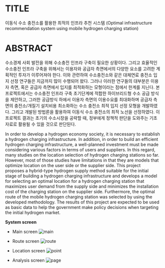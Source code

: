 # **TITLE** 

이동식 수소 충전소를 활용한 최적의 인프라 추천 시스템 (Optimal infrastructure recommendation system using mobile hydrogen charging station)

# **ABSTRACT**

수소경제 사회 발전을 위해 수소충전 인프라 구축이 필요한 상황이다. 그리고 효율적인 수소충전 인프라 구축을 위해서는 이용자와 공급자 측면에서의 다양한 요소를 고려한 계획적인 투자가 이루어져야 한다. 이와 관련하여 수소충전소와 같은 대체연료 충전소 입지 선정 연구들은 지금까지 많이 수행되어 왔다. 그러나 이러한 연구들의 대부분은 이용자 측면, 혹은 공급자 측면에서 입지를 최적화하는 모형이라는 점에서 한계를 지닌다. 본 프로젝트에서는 수소충전 인프라 구축 초기단계에 적합한 하이브리드형 수소 공급 방식을 제안하고, 그러한 공급방식 하에서 이용자 측면의 이용수요를 최대화하며 공급자 측면의 충전소/개질기 설치비용 최소화하는 수소 충전소 최적 입지 선정 모형을 개발하였다. 그리고 개발된 방법론을 활용하여 이동식 수소 충전소의 최적 노선을 선정하였다. 이 프로젝트 결과는 초기의 수소시장을 공략할 때, 정부에게 정책적 판단을 도와주는 기초자료로 활용될 수 있을 것으로 판단된다.

In order to develop a hydrogen economy society, it is necessary to establish a hydrogen charging infrastructure. In addition, in order to build an efficient hydrogen charging infrastructure, a well-planned investment must be made considering various factors in terms of users and suppliers. In this regard, many studies on the location selection of hydrogen charging stations so far. However, most of those studies have limitations in that they are models that optimize location on the user side or the supplier side. This project proposes a hybrid-type hydrogen supply method suitable for the initial stage of building a hydrogen charging infrastructure and develops a model for selecting an optimal location for a hydrogen charging station that maximizes user demand from the supply side and minimizes the installation cost of the charging station on the supplier side. Furthermore, the optimal route of the mobile hydrogen charging station was selected by using the developed methodology. The results of this project are expected to be used as basic data to help the government make policy decisions when targeting the initial hydrogen market. 

**System screen**

- Main screen
![main](https://user-images.githubusercontent.com/44230492/80711836-fa744580-8b2b-11ea-97eb-8aeb7f9ee529.jpg)

- Route screen
![route](https://user-images.githubusercontent.com/44230492/80711940-2263a900-8b2c-11ea-864c-dbe3fddf0505.jpg)

- Location screen
![point](https://user-images.githubusercontent.com/44230492/80711946-242d6c80-8b2c-11ea-8382-b4d2ef89f9f4.jpg)

- Analysis screen
![page](https://user-images.githubusercontent.com/44230492/80711949-25f73000-8b2c-11ea-9730-758a5cc6679b.jpg)
